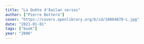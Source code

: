 ```yaml
---
title: "La Quête d'Ewilan series"
author: ["Pierre Bottero"]
cover: "https://covers.openlibrary.org/b/id/10864878-L.jpg"
date: "2021-01-01"
tags: ["book"]
year: "2006"
---
```


